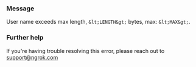 
### Message
User name exceeds max length, `&lt;LENGTH&gt;` bytes, max: `&lt;MAX&gt;`.

### Further help
If you're having trouble resolving this error, please reach out to [support@ngrok.com](mailto:support@ngrok.com?subject=Help%20with%20ERR_NGROK_4105)

